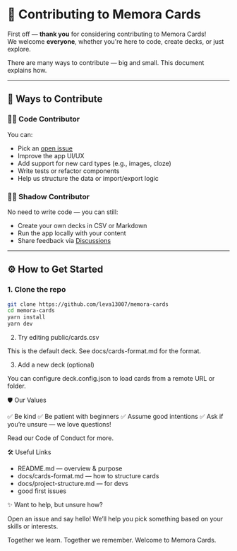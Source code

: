 # 🤝 Contributing to Memora Cards

First off — **thank you** for considering contributing to Memora Cards!  
We welcome **everyone**, whether you're here to code, create decks, or just explore.

There are many ways to contribute — big and small. This document explains how.

---

## 🧩 Ways to Contribute

### 👨‍💻 Code Contributor
You can:
- Pick an [open issue](https://github.com/leva13007/memora-cards/issues)
- Improve the app UI/UX
- Add support for new card types (e.g., images, cloze)
- Write tests or refactor components
- Help us structure the data or import/export logic

### 🧑‍🎓 Shadow Contributor
No need to write code — you can still:
- Create your own decks in CSV or Markdown
- Run the app locally with your content
- Share feedback via [Discussions](https://github.com/leva13007/memora-cards/discussions)

---

## ⚙️ How to Get Started

### 1. Clone the repo

```bash
git clone https://github.com/leva13007/memora-cards
cd memora-cards
yarn install
yarn dev
```

2. Try editing public/cards.csv

This is the default deck. See docs/cards-format.md for the format.

3. Add a new deck (optional)

You can configure deck.config.json to load cards from a remote URL or folder.

🛡️ Our Values

✅ Be kind
✅ Be patient with beginners
✅ Assume good intentions
✅ Ask if you’re unsure — we love questions!

Read our Code of Conduct for more.

🛠 Useful Links
*	README.md — overview & purpose
*	docs/cards-format.md — how to structure cards
*	docs/project-structure.md — for devs
*	good first issues

✨ Want to help, but unsure how?

Open an issue and say hello!
We’ll help you pick something based on your skills or interests.

Together we learn.
Together we remember.
Welcome to Memora Cards.